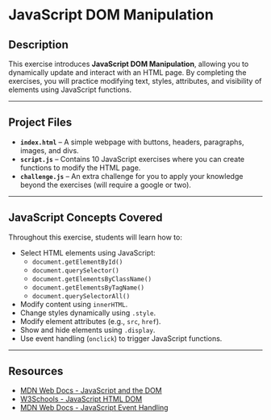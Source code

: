 # JavaScript DOM Manipulation  

## Description  
This exercise introduces **JavaScript DOM Manipulation**, allowing you to dynamically update and interact with an HTML page. By completing the exercises, you will practice modifying text, styles, attributes, and visibility of elements using JavaScript functions.  

---

## Project Files  

- **`index.html`** – A simple webpage with buttons, headers, paragraphs, images, and divs.  
- **`script.js`** – Contains 10 JavaScript exercises where you can create functions to modify the HTML page.  
- **`challenge.js`** – An extra challenge for you to apply your knowledge beyond the exercises (will require a google or two).  

---

## JavaScript Concepts Covered  

Throughout this exercise, students will learn how to:  

- Select HTML elements using JavaScript:  
  - `document.getElementById()`  
  - `document.querySelector()`
  - `document.getElementsByClassName()`
  - `document.getElementsByTagName()`
  - `document.querySelectorAll()`  
- Modify content using `innerHTML`.  
- Change styles dynamically using `.style`.  
- Modify element attributes (e.g., `src`, `href`).  
- Show and hide elements using `.display`.  
- Use event handling (`onclick`) to trigger JavaScript functions.  

---

## Resources

- [MDN Web Docs - JavaScript and the DOM](https://developer.mozilla.org/en-US/docs/Web/API/Document_Object_Model)  
- [W3Schools - JavaScript HTML DOM](https://www.w3schools.com/js/js_htmldom.asp)  
- [MDN Web Docs - JavaScript Event Handling](https://developer.mozilla.org/en-US/docs/Web/API/Event)  
